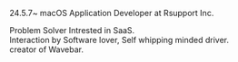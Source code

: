 24.5.7~ macOS Application Developer at Rsupport Inc.

Problem Solver Intrested in SaaS. <br />
Interaction by Software lover, Self whipping minded driver. <br />
creator of Wavebar.
